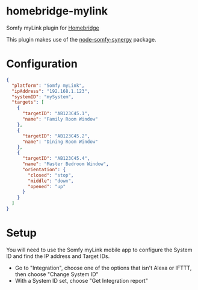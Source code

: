 # homebridge-mylink

Somfy myLink plugin for [Homebridge](https://github.com/nfarina/homebridge)

This plugin makes use of the [node-somfy-synergy](https://github.com/yungsters/node-somfy-synergy) package.

# Configuration

```json
{
  "platform": "Somfy myLink",
  "ipAddress": "192.168.1.123",
  "systemID": "mySystem",
  "targets": [
    {
      "targetID": "AB123C45.1",
      "name": "Family Room Window"
    },
    {
      "targetID": "AB123C45.2",
      "name": "Dining Room Window"
    },
    {
      "targetID": "AB123C45.4",
      "name": "Master Bedroom Window",
      "orientation": {
        "closed": "stop",
        "middle": "down",
        "opened": "up"
      }
    }
  ]
}
```

# Setup

You will need to use the Somfy myLink mobile app to configure the System ID and find the IP address and Target IDs. 

* Go to "Integration", choose one of the options that isn't Alexa or IFTTT, then choose "Change System ID"
* With a System ID set, choose "Get Integration report"
